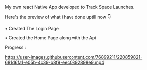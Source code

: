 My own react Native App developed to Track Space Launches.

Here's the preview of what i have done uptill now 👇

• Created The Login Page

• Created the Home Page along with the Api

Progress :

https://user-images.githubusercontent.com/76899211/220859821-681d6fa1-e05b-4c39-b8f9-eec0892898e9.mp4

